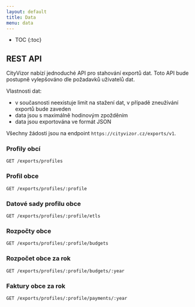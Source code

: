 ```yaml
---
layout: default
title: Data
menu: data
---
```


* TOC
{:toc}

## REST API

CityVizor nabízí jednoduché API pro stahování exportů dat. Toto API bude postupně vylepšováno dle požadavků uživatelů dat.

Vlastnosti dat:
- v současnosti neexistuje limit na stažení dat, v případě zneužívání exportů bude zaveden
- data jsou s maximálně hodinovým zpožděním
- data jsou exportována ve formát JSON

Všechny žádosti jsou na endpoint ```https://cityvizor.cz/exports/v1```.

### Profily obcí

```GET /exports/profiles```

### Profil obce

```GET /exports/profiles/:profile```

### Datové sady profilu obce

```GET /exports/profiles/:profile/etls```

### Rozpočty obce

```GET /exports/profiles/:profile/budgets```

### Rozpočet obce za rok

```GET /exports/profiles/:profile/budgets/:year```

### Faktury obce za rok

```GET /exports/profiles/:profile/payments/:year```
